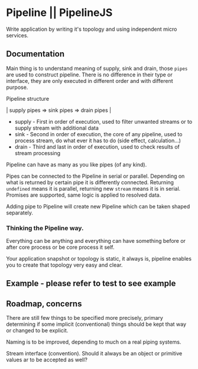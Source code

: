 # Pipeline || PipelineJS

Write application by writing it's topology and using independent micro services.

## Documentation

Main thing is to understand meaning of supply, sink and drain, those `pipes` are used to construct pipeline. 
There is no difference in their type or interface, they are only executed in different order and with different purpose. 

Pipeline structure

| supply pipes => sink pipes => drain pipes |

* supply - First in order of execution, used to filter unwanted streams or to supply stream with additional data
* sink - Second in order of execution, the core of any pipeline, used to process stream, do what ever it has to do (side effect, calculation...)
* drain - Third and last in order of execution, used to check results of stream processing

Pipeline can have as many as you like pipes (of any kind).

Pipes can be connected to the Pipeline in serial or parallel. Depending on what is returned by certain pipe it is differently connected. Returning `undefined` means it is parallel, returning new `stream` means it is in serial. Promises are supported, same logic is applied to resolved data.

Adding pipe to Pipeline will create new Pipeline which can be taken shaped separately.

### Thinking the Pipeline way. 

Everything can be anything and everything can have something before or after core process or be core process it self.

Your application snapshot or topology is static, it always is, pipeline enables you to create that topology very easy and clear.

## Example - please refer to test to see example


## Roadmap, concerns

There are still few things to be specified more precisely, primary determining if some implicit (conventional) things should be kept that way or changed to be explicit.

Naming is to be improved, depending to much on a real piping systems.

Stream interface (convention). Should it always be an object or primitive values ar to be accepted as well?
